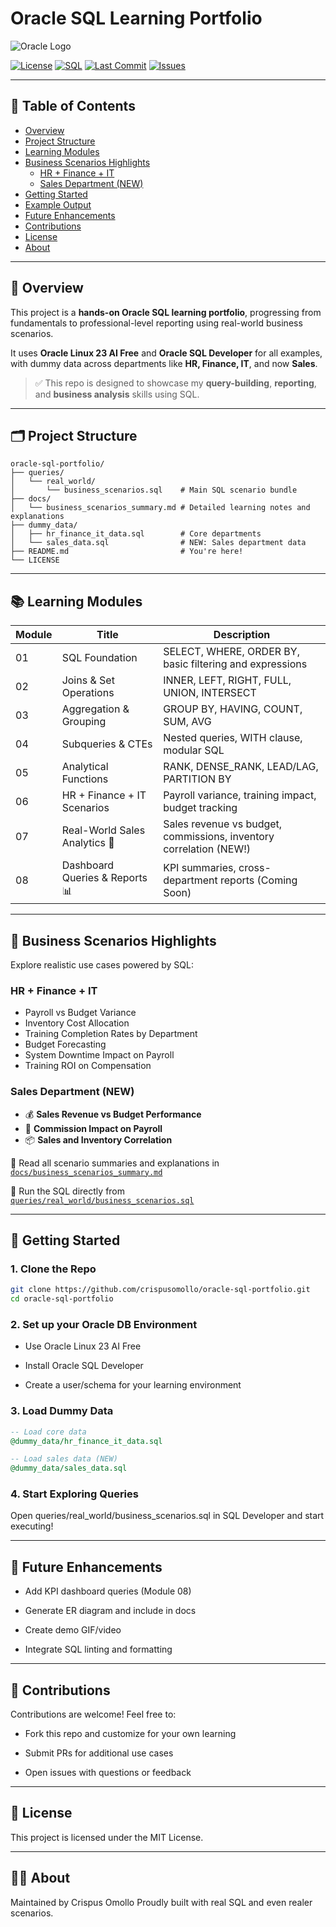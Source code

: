 # Oracle SQL Learning Portfolio

![Oracle Logo](https://upload.wikimedia.org/wikipedia/commons/thumb/5/50/Oracle_logo.svg/320px-Oracle_logo.svg.png)

[![License](https://img.shields.io/badge/License-MIT-blue.svg)](LICENSE)
[![SQL](https://img.shields.io/badge/Language-Oracle%20SQL-orange)](https://www.oracle.com/database/technologies/sql.html)
[![Last Commit](https://img.shields.io/github/last-commit/crispusomollo/oracle-sql-portfolio)](https://github.com/crispusomollo/oracle-sql-portfolio/commits/main)
[![Issues](https://img.shields.io/github/issues/crispusomollo/oracle-sql-portfolio)](https://github.com/crispusomollo/oracle-sql-portfolio/issues)

---

## 📑 Table of Contents

- [Overview](#-overview)
- [Project Structure](#-project-structure)
- [Learning Modules](#-learning-modules)
- [Business Scenarios Highlights](#-business-scenarios-highlights)
  - [HR + Finance + IT](#-hr--finance--it)
  - [Sales Department (NEW)](#-sales-department-new)
- [Getting Started](#-getting-started)
- [Example Output](#-example-output)
- [Future Enhancements](#-future-enhancements)
- [Contributions](#-contributions)
- [License](#-license)
- [About](#-about)

---

## 🚀 Overview

This project is a **hands-on Oracle SQL learning portfolio**, progressing from fundamentals to professional-level reporting using real-world business scenarios.

It uses **Oracle Linux 23 AI Free** and **Oracle SQL Developer** for all examples, with dummy data across departments like **HR, Finance, IT**, and now **Sales**.

> ✅ This repo is designed to showcase my **query-building**, **reporting**, and **business analysis** skills using SQL.

---

## 🗂️ Project Structure
```
oracle-sql-portfolio/
├── queries/
│   └── real_world/
│       └── business_scenarios.sql    # Main SQL scenario bundle
├── docs/
│   └── business_scenarios_summary.md # Detailed learning notes and explanations
├── dummy_data/
│   ├── hr_finance_it_data.sql        # Core departments
│   └── sales_data.sql                # NEW: Sales department data
├── README.md                         # You're here!
└── LICENSE
```
---

## 📚 Learning Modules

| Module | Title                            | Description                                                                 |
|--------|----------------------------------|-----------------------------------------------------------------------------|
| 01     | SQL Foundation                   | SELECT, WHERE, ORDER BY, basic filtering and expressions                    |
| 02     | Joins & Set Operations           | INNER, LEFT, RIGHT, FULL, UNION, INTERSECT                                 |
| 03     | Aggregation & Grouping           | GROUP BY, HAVING, COUNT, SUM, AVG                                           |
| 04     | Subqueries & CTEs                | Nested queries, WITH clause, modular SQL                                    |
| 05     | Analytical Functions             | RANK, DENSE_RANK, LEAD/LAG, PARTITION BY                                   |
| 06     | HR + Finance + IT Scenarios      | Payroll variance, training impact, budget tracking                          |
| 07     | Real-World Sales Analytics 💼    | Sales revenue vs budget, commissions, inventory correlation (NEW!)          |
| 08     | Dashboard Queries & Reports 📊   | KPI summaries, cross-department reports (Coming Soon)                       |

---

## 🔎 Business Scenarios Highlights

Explore realistic use cases powered by SQL:

### HR + Finance + IT

- Payroll vs Budget Variance  
- Inventory Cost Allocation  
- Training Completion Rates by Department  
- Budget Forecasting  
- System Downtime Impact on Payroll  
- Training ROI on Compensation

### Sales Department (NEW)

- 💰 **Sales Revenue vs Budget Performance**  
- 💼 **Commission Impact on Payroll**  
- 📦 **Sales and Inventory Correlation**

📖 Read all scenario summaries and explanations in  
[`docs/business_scenarios_summary.md`](docs/business_scenarios_summary.md)

🧠 Run the SQL directly from  
[`queries/real_world/business_scenarios.sql`](queries/real_world/business_scenarios.sql)

---

## 🧪 Getting Started

### 1. **Clone the Repo**  
   ```bash
   git clone https://github.com/crispusomollo/oracle-sql-portfolio.git
   cd oracle-sql-portfolio
```

### 2. Set up your Oracle DB Environment

- Use Oracle Linux 23 AI Free

- Install Oracle SQL Developer

- Create a user/schema for your learning environment

### 3. Load Dummy Data
```sql
-- Load core data
@dummy_data/hr_finance_it_data.sql

-- Load sales data (NEW)
@dummy_data/sales_data.sql
```

### 4. Start Exploring Queries
Open queries/real_world/business_scenarios.sql in SQL Developer and start executing!

---

## 📌 Future Enhancements

- Add KPI dashboard queries (Module 08)

- Generate ER diagram and include in docs

- Create demo GIF/video

- Integrate SQL linting and formatting

---

## 🤝 Contributions

Contributions are welcome! Feel free to:

- Fork this repo and customize for your own learning

- Submit PRs for additional use cases

- Open issues with questions or feedback

---

## 📜 License

This project is licensed under the MIT License.

---

## 🙋‍♂️ About

Maintained by Crispus Omollo
Proudly built with real SQL and even realer scenarios.


